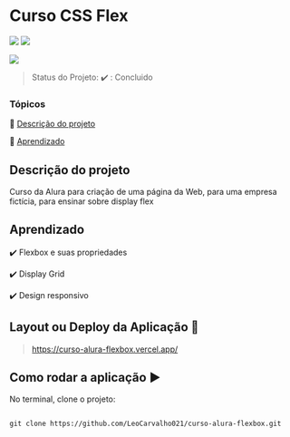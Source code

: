 
<h1>Curso CSS Flex</h1>

<p  align="center">

<img  src=  "https://img.shields.io/badge/-HTML-orange"> <img  src="https://img.shields.io/badge/-CSS-blue"> 

<img  src="http://img.shields.io/static/v1?label=STATUS&message=CONCLUIDO&color=GREEN&style=for-the-badge"/>

</p>

> Status do Projeto: :heavy_check_mark: : Concluido

### Tópicos

:small_blue_diamond: [Descrição do projeto](#descrição-do-projeto)

:small_blue_diamond: [Aprendizado](#aprendizado)

## Descrição do projeto

<p  align="justify">

Curso da Alura para criação de uma página da Web, para uma empresa fictícia, para ensinar sobre display flex

</p>

## Aprendizado


:heavy_check_mark: Flexbox e suas propriedades

:heavy_check_mark: Display Grid

:heavy_check_mark: Design responsivo

## Layout ou Deploy da Aplicação :dash:

> https://curso-alura-flexbox.vercel.app/


## Como rodar a aplicação :arrow_forward:


No terminal, clone o projeto:


```

git clone https://github.com/LeoCarvalho021/curso-alura-flexbox.git

```
